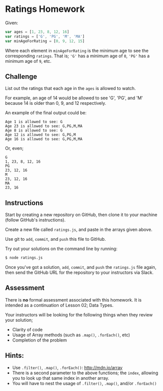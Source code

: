 # Ratings Homework

Given:

```javascript
var ages = [1, 23, 8, 12, 16]
var ratings = ['G', 'PG', 'M', 'MA']
var minAgeForRating = [0, 9, 12, 15]
```

Where each element in `minAgeForRating` is the minimum age to see the
corresponding `ratings`. That is; `'G'` has a minimum age of `0`, `'PG'` has a
minimum age of `9`, etc.

## Challenge

List out the ratings that each age in the `ages` is allowed to watch.

For example, an age of 14 would be allowed to see 'G', 'PG', and 'M' because 14
is older than 0, 9, and 12 respectively.

An example of the final output could be:

```
Age 1 is allowed to see: G
Age 23 is allowed to see: G,PG,M,MA
Age 8 is allowed to see: G
Age 12 is allowed to see: G,PG,M
Age 16 is allowed to see: G,PG,M,MA
```

Or, even;

```
G
1, 23, 8, 12, 16
PG
23, 12, 16
M
23, 12, 16
MA
23, 16
```

## Instructions

Start by creating a new repository on GitHub, then clone it to your machine
(follow GitHub's instructions).

Create a new file called `ratings.js`, and paste in the arrays given above.

Use git to `add`, `commit`, and `push` this file to GitHub.

Try out your solutions on the command line by running:

```bash
$ node ratings.js
```

Once you've got a solution, `add`, `commit`, and `push` the `ratings.js` file
again, then send the GitHub URL for the repository to your instructors via
Slack.

## Assessment

There is **no** formal assessment associated with this homework. It is intended
as a continuation of Lesson 02; Data Types.

Your instructors will be looking for the following things when they review your
solution;

* Clarity of code
* Usage of Array methods (such as `.map()`, `.forEach()`, etc)
* Completion of the problem

## Hints:

- Use `.filter()`, `.map()`, `.forEach()`: http://mdn.io/array
- There is a second parameter to the above functions; the `index`, allowing
  you to look up that same index in another array.
- You will have to nest the usage of `.filter()`, `.map()`, and/or `.forEach()`
